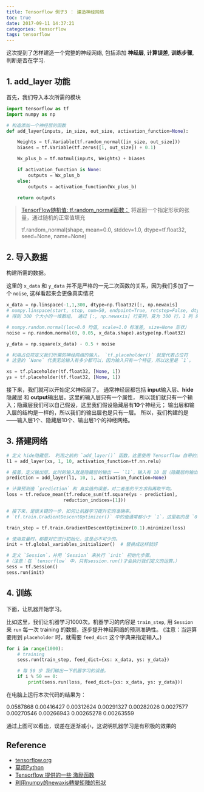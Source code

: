 ```yaml
---
title: Tensorflow 例子3 ： 建造神经网络
toc: true
date: 2017-09-11 14:37:21
categories: tensorflow
tags: tensorflow
---
```


这次提到了怎样建造一个完整的神经网络, 包括添加 **神经层**, **计算误差**, **训练步骤**, 判断是否在学习.

<!-- more -->

## 1. add_layer 功能

首先，我们导入本次所需的模块

```python
import tensorflow as tf
import numpy as np

# 构造添加一个神经层的函数
def add_layer(inputs, in_size, out_size, activation_function=None):

    Weights = tf.Variable(tf.random_normal([in_size, out_size]))
    biases = tf.Variable(tf.zeros([1, out_size]) + 0.1)

    Wx_plus_b = tf.matmul(inputs, Weights) + biases

    if activation_function is None:
        outputs = Wx_plus_b
    else:
        outputs = activation_function(Wx_plus_b)

    return outputs
```

> [TensorFlow随机值: tf.random_normal函数：][lv1] 将返回一个指定形状的张量，通过随机的正常值填充
> 
> tf.random_normal(shape, mean=0.0, stddev=1.0, dtype=tf.float32, seed=None, name=None)
> 

[lv1]: https://www.w3cschool.cn/tensorflow_python/tensorflow_python-n7hl2gmf.html

## 2. 导入数据

构建所需的数据。 

这里的 `x_data` 和 `y_data` 并不是严格的一元二次函数的关系，因为我们多加了一个 `noise`, 这样看起来会更像真实情况

```python
x_data = np.linspace(-1,1,300, dtype=np.float32)[:, np.newaxis]
# numpy.linspace(start, stop, num=50, endpoint=True, retstep=False, dtype=None)
# 得到 300 个大小的一维数组， 通过 [:, np.newaxis] 行变列，变为 300 行，1 列 的二维 数组

# numpy.random.normal(loc=0.0 均值, scale=1.0 标准差, size=None 形状)
noise = np.random.normal(0, 0.05, x_data.shape).astype(np.float32)

y_data = np.square(x_data) - 0.5 + noise

# 利用占位符定义我们所需的神经网络的输入。 `tf.placeholder()` 就是代表占位符
# 这里的 `None` 代表无论输入有多少都可以，因为输入只有一个特征，所以这里是 `1`。

xs = tf.placeholder(tf.float32, [None, 1])
ys = tf.placeholder(tf.float32, [None, 1])
```

接下来，我们就可以开始定义神经层了。 通常神经层都包括 **input**输入层、**hide**隐藏层 和 **output**输出层。这里的输入层只有一个属性， 所以我们就只有一个输入；隐藏层我们可以自己假设，这里我们假设隐藏层有**10**个神经元； 输出层和输入层的结构是一样的，所以我们的输出层也是只有一层。 所以，我们构建的是——输入层1个、隐藏层10个、输出层1个的神经网络。

## 3. 搭建网络

```python
# 定义 hide隐藏层， 利用之前的 `add_layer()` 函数，这里使用 Tensorflow 自带的激励函数 `tf.nn.relu`。
l1 = add_layer(xs, 1, 10, activation_function=tf.nn.relu)

# 接着，定义输出层。此时的输入就是隐藏层的输出 —— `l1`，输入有 10 层（隐藏层的输出层），输出有 1 层。
prediction = add_layer(l1, 10, 1, activation_function=None)

# 计算预测值 `prediction` 和 真实值的误差，对二者差的平方求和再取平均。
loss = tf.reduce_mean(tf.reduce_sum(tf.square(ys - prediction),
                     reduction_indices=[1]))

# 接下来，是很关键的一步，如何让机器学习提升它的准确率。
# `tf.train.GradientDescentOptimizer()` 中的值通常都小于 `1`，这里取的是 `0.1`，代表以 `0.1` 的效率来最小化误差 `loss`。

train_step = tf.train.GradientDescentOptimizer(0.1).minimize(loss)

# 使用变量时，都要对它进行初始化，这是必不可少的。
init = tf.global_variables_initializer()  # 替换成这样就好

# 定义 `Session`，并用 `Session` 来执行 `init` 初始化步骤。 
#（注意：在 `tensorflow` 中，只有session.run()才会执行我们定义的运算。）
sess = tf.Session()
sess.run(init)
```

## 4. 训练

下面，让机器开始学习。

比如这里，我们让机器学习1000次。机器学习的内容是 `train_step`, 用 `Session` 来 `run` 每一次 training 的数据，逐步提升神经网络的预测准确性。 (注意：当运算要用到 `placeholder` 时，就需要 `feed_dict` 这个字典来指定输入。)

```python
for i in range(1000):
    # training
    sess.run(train_step, feed_dict={xs: x_data, ys: y_data})

    # 每 50 步 我们输出一下机器学习的误差。
    if i % 50 == 0:
        print(sess.run(loss, feed_dict={xs: x_data, ys: y_data}))
```

在电脑上运行本次代码的结果为：

0.0587868
0.00416427
0.00312624
0.00291327
0.00282026
0.0027577
0.00270546
0.00266943
0.00265278
0.00263559

通过上图可以看出，误差在逐渐减小，这说明机器学习是有积极的效果的

## Reference

- [tensorflow.org][1]
- [莫烦Python][2]
- [Tensorflow 提供的一些 激励函数][5]
- [利用numpy的newaxis轉變矩陣的形狀][6]

[1]: https://www.tensorflow.org/
[2]: https://morvanzhou.github.io/tutorials/machine-learning/tensorflow/
[3]: https://github.com/MorvanZhou/Tensorflow-Tutorial
[4]: /2018/09/07/tensorflow-2-6-A-activation-function/
[5]: https://www.tensorflow.org/api_guides/python/nn
[6]: http://www.ben-do.github.io/2016/09/15/change-shape-of-matrix-by-numpy/

